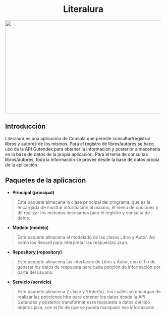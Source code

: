 <h1 align="center" color="#DA70D6"> Literalura </h1>
<p align="Center">
   <img style="text-align:center;" height="300px"  width="600px" src="https://images.pexels.com/photos/45717/pexels-photo-45717.jpeg?auto=compress&cs=tinysrgb&w=1260&h=750&dpr=2">
</p>

## Introducción

Literalura es una aplicación de Consola que permite consultar/registrar libros 
y autores de los mismos. Para el registro de libros/autores se hace uso 
de la API Gutendex para obtener la información y posterior almacenarla
en la base de datos de la propia aplicación. Para el tema de 
consultas libros/autores, toda la información se provee
desde la base de datos propia de la aplicación. 

## Paquetes de la aplicación

- **Principal (principal)**
> Este paquete almacena la clase principal del programa, que es la encargada de mostrar
información al usuario, el menú de opciones y de realizar los métodos necesarios para
> el registro y consulta de datos. 
> 
- **Modelo (modelo)**
> Este paquete almacena el modelado de las clases Libro y Autor.
Así como los Record para interpretar las respuestas Json.

- **Repository (repository)**
> Este paquete almacena las interfaces de Libro y Autor, con el fin de generar los 
> datos de respuesta para cada petición de información por parte del usuario.

- **Servicio (servicio)**
>Este paquete almacena 2 clase y 1 Interfaz, los cuáles se encargan de realizar las peticiones 
> http para obtener los datos desde la API Gutendex y posterior transformar esra respuesta a 
> datos del tipo objetos java, con el fin de que se pueda manipular esa información.



